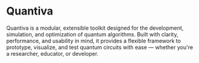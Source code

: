 # Quantiva
Quantiva is a modular, extensible toolkit designed for the development, simulation, and optimization of quantum algorithms. Built with clarity, performance, and usability in mind, it provides a flexible framework to prototype, visualize, and test quantum circuits with ease — whether you're a researcher, educator, or developer.
